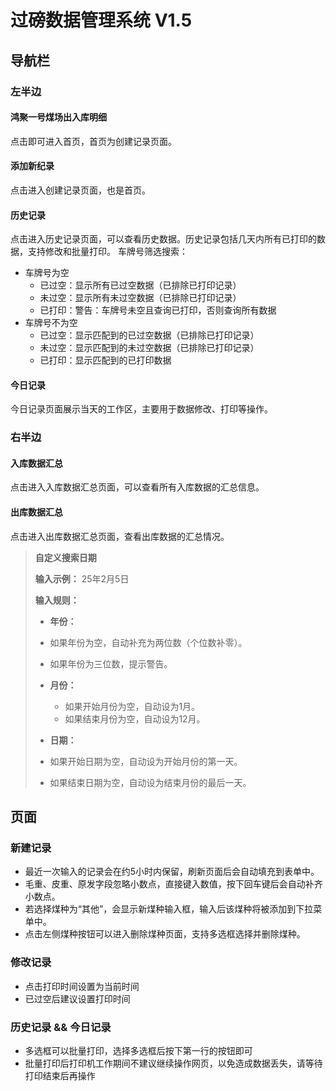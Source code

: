 # 过磅数据管理系统 V1.5

## 导航栏

### 左半边

#### 鸿聚一号煤场出入库明细
点击即可进入首页，首页为创建记录页面。

#### 添加新纪录
点击进入创建记录页面，也是首页。

#### 历史记录
点击进入历史记录页面，可以查看历史数据。历史记录包括几天内所有已打印的数据，支持修改和批量打印。
车牌号筛选搜索：

* 车牌号为空
  * 已过空：显示所有已过空数据（已排除已打印记录）
  * 未过空：显示所有未过空数据（已排除已打印记录）
  * 已打印：警告：车牌号未空且查询已打印，否则查询所有数据
* 车牌号不为空
  * 已过空：显示匹配到的已过空数据（已排除已打印记录）
  * 未过空：显示匹配到的未过空数据（已排除已打印记录）
  * 已打印：显示匹配到的已打印数据

#### 今日记录
今日记录页面展示当天的工作区，主要用于数据修改、打印等操作。

### 右半边

#### 入库数据汇总
点击进入入库数据汇总页面，可以查看所有入库数据的汇总信息。


#### 出库数据汇总
点击进入出库数据汇总页面，查看出库数据的汇总情况。

> **自定义搜索日期**
>
> **输入示例：** 25年2月5日
>
> **输入规则：**
>
> - **年份：**
>  - 如果年份为空，自动补充为两位数（个位数补零）。
>  - 如果年份为三位数，提示警告。
>
> - **月份：**
>   - 如果开始月份为空，自动设为1月。
>   - 如果结束月份为空，自动设为12月。
>
> - **日期：**
>  - 如果开始日期为空，自动设为开始月份的第一天。
>  - 如果结束日期为空，自动设为结束月份的最后一天。

## 页面

### 新建记录
- 最近一次输入的记录会在约5小时内保留，刷新页面后会自动填充到表单中。
- 毛重、皮重、原发字段忽略小数点，直接键入数值，按下回车键后会自动补齐小数点。
- 若选择煤种为“其他”，会显示新煤种输入框，输入后该煤种将被添加到下拉菜单中。
- 点击左侧煤种按钮可以进入删除煤种页面，支持多选框选择并删除煤种。

### 修改记录
- 点击打印时间设置为当前时间
- 已过空后建议设置打印时间

### 历史记录 && 今日记录
- 多选框可以批量打印，选择多选框后按下第一行的按钮即可
- 批量打印后打印机工作期间不建议继续操作网页，以免造成数据丢失，请等待打印结束后再操作
